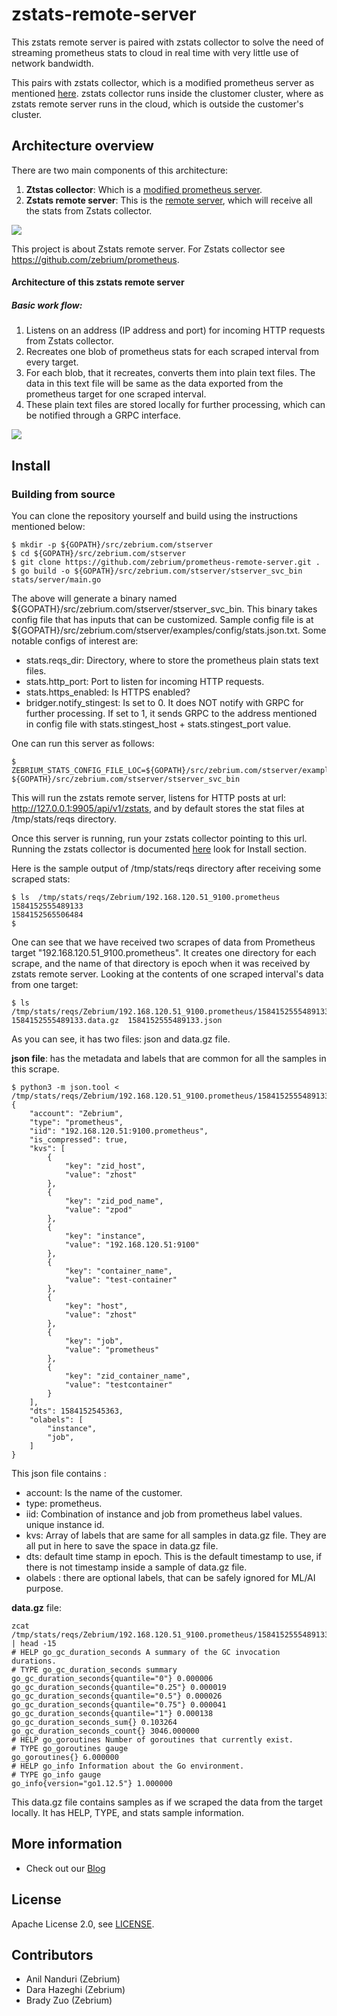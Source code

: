 # zstats-remote-server

This zstats remote server is paired with zstats collector to solve the need of streaming prometheus stats to cloud in real time with very little use of network bandwidth.

This pairs with zstats collector, which is a modified prometheus server as mentioned [here](https://github.com/zebrium/prometheus). zstats collector runs inside the clustomer cluster, where as zstats remote server runs in the cloud, which is outside the customer's cluster.


## Architecture overview

There are two main components of this architecture:

1. **Ztstas collector**: Which is a [modified prometheus server](https://github.com/zebrium/prometheus).
2. **Zstats remote server**: This is the [remote server](https://github.com/zebrium/prometheus-remote-server), which will receive all the stats from Zstats collector.  

![](https://github.com/zebrium/ze-images/blob/master/stats_architecture.png)

This project is about Zstats remote server. For Zstats collector see https://github.com/zebrium/prometheus.

#### Architecture of this zstats remote server

##### Basic work flow:
1. Listens on an address (IP address and port) for incoming HTTP requests from Zstats collector.
2. Recreates one blob of prometheus stats for each scraped interval from every target.
3. For each blob, that it recreates, converts them into plain text files. The data in this text file will be same as the data exported from the prometheus target for one scraped interval.
4. These plain text files are stored locally for further processing, which can be notified through a GRPC interface.

![](https://github.com/zebrium/ze-images/blob/master/zstats_remote_server.png)


## Install

### Building from source

You can clone the repository yourself and build using the instructions mentioned below:

    $ mkdir -p ${GOPATH}/src/zebrium.com/stserver
    $ cd ${GOPATH}/src/zebrium.com/stserver
    $ git clone https://github.com/zebrium/prometheus-remote-server.git .
    $ go build -o ${GOPATH}/src/zebrium.com/stserver/stserver_svc_bin stats/server/main.go 

The above will generate a binary named ${GOPATH}/src/zebrium.com/stserver/stserver_svc_bin. This binary takes config file that has inputs that can be customized. Sample config file is at ${GOPATH}/src/zebrium.com/stserver/examples/config/stats.json.txt. Some notable configs of interest are:
* stats.reqs_dir: Directory, where to store the prometheus plain stats text files.
* stats.http_port: Port to listen for incoming HTTP requests.
* stats.https_enabled: Is HTTPS enabled?
* bridger.notify_stingest: Is set to 0. It does NOT notify with GRPC for further processing. If set to 1, it sends GRPC to the address mentioned in config file with stats.stingest_host + stats.stingest_port value.

One can run this server as follows:

    $ ZEBRIUM_STATS_CONFIG_FILE_LOC=${GOPATH}/src/zebrium.com/stserver/examples/config/stats.json.txt ${GOPATH}/src/zebrium.com/stserver/stserver_svc_bin 
This will run the zstats remote server, listens for HTTP posts at url: http://127.0.0.1:9905/api/v1/zstats, and by default stores the stat files at /tmp/stats/reqs directory.

Once this server is running, run your zstats collector pointing to this url. Running the zstats collector is documented [here](https://github.com/zebrium/prometheus/blob/release-2.14/README.md) look for Install section.

Here is the sample output of /tmp/stats/reqs directory after receiving some scraped stats:
```
$ ls  /tmp/stats/reqs/Zebrium/192.168.120.51_9100.prometheus
1584152555489133
1584152565506484
$
```
One can see that we have received two scrapes of data from Prometheus target "192.168.120.51_9100.prometheus". It creates one directory for each scrape, and the name of that directory is epoch when it was received by zstats remote server. Looking at the contents of one scraped interval's data from one target:
```
$ ls  /tmp/stats/reqs/Zebrium/192.168.120.51_9100.prometheus/1584152555489133
1584152555489133.data.gz  1584152555489133.json
```
As you can see, it has two files: json and data.gz file. 

**json file**: has the metadata and labels that are common for all the samples in this scrape.
```
$ python3 -m json.tool < /tmp/stats/reqs/Zebrium/192.168.120.51_9100.prometheus/1584152555489133/1584152555489133.json 
{
    "account": "Zebrium",
    "type": "prometheus",
    "iid": "192.168.120.51:9100.prometheus",
    "is_compressed": true,
    "kvs": [
        {
            "key": "zid_host",
            "value": "zhost"
        },
        {
            "key": "zid_pod_name",
            "value": "zpod"
        },
        {
            "key": "instance",
            "value": "192.168.120.51:9100"
        },
        {
            "key": "container_name",
            "value": "test-container"
        },
        {
            "key": "host",
            "value": "zhost"
        },
        {
            "key": "job",
            "value": "prometheus"
        },
        {
            "key": "zid_container_name",
            "value": "testcontainer"
        }
    ],
    "dts": 1584152545363,
    "olabels": [
        "instance",
        "job",
    ]
}
```
This json file contains : 
* account: Is the name of the customer.
* type: prometheus.
* iid: Combination of instance and job from prometheus label values. unique instance id.
* kvs: Array of labels that are same for all samples in data.gz file. They are all put in here to save the space in data.gz file.
* dts: default time stamp in epoch. This is the default timestamp to use, if there is not timestamp inside a sample of data.gz file.
* olabels : there are optional labels, that can be safely ignored for ML/AI purpose.

**data.gz** file:
```
zcat /tmp/stats/reqs/Zebrium/192.168.120.51_9100.prometheus/1584152555489133/1584152555489133.data.gz | head -15
# HELP go_gc_duration_seconds A summary of the GC invocation durations.
# TYPE go_gc_duration_seconds summary
go_gc_duration_seconds{quantile="0"} 0.000006
go_gc_duration_seconds{quantile="0.25"} 0.000019
go_gc_duration_seconds{quantile="0.5"} 0.000026
go_gc_duration_seconds{quantile="0.75"} 0.000041
go_gc_duration_seconds{quantile="1"} 0.000138
go_gc_duration_seconds_sum{} 0.103264
go_gc_duration_seconds_count{} 3046.000000
# HELP go_goroutines Number of goroutines that currently exist.
# TYPE go_goroutines gauge
go_goroutines{} 6.000000
# HELP go_info Information about the Go environment.
# TYPE go_info gauge
go_info{version="go1.12.5"} 1.000000
```
This data.gz file contains samples as if we scraped the data from the target locally. It has HELP, TYPE, and stats sample information.


## More information

  * Check out our [Blog](https://www.zebrium.com/blog/a-prometheus-fork-for-efficient-cloud-scale-autonomous-monitoring) 

## License

Apache License 2.0, see [LICENSE](https://github.com/prometheus/prometheus/blob/master/LICENSE).

## Contributors
* Anil Nanduri (Zebrium)
* Dara Hazeghi (Zebrium)
* Brady Zuo (Zebrium)

